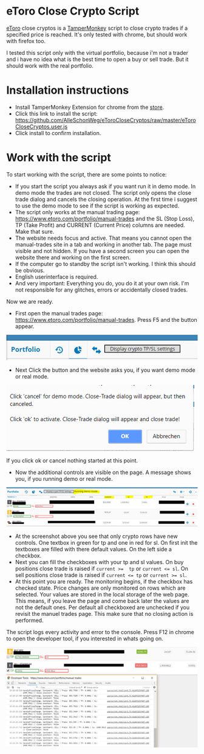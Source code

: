 # eToro Close Crypto Script

[eToro][etoro] close cryptos is a [TamperMonkey][tm] script to close crypto trades if a specified price is reached. It's only tested with chrome, but should work with firefox too.

I tested this script only with the virtual portfolio, because i'm not a trader and i have no idea what is the best time to open a buy or sell trade. But it should work with the real portfolio.


# Installation instructions

  - Install TamperMonkey Extension for chrome from the [store][tm chrome].
  - Click this link to install the script: https://github.com/AlleSchonWeg/eToroCloseCryptos/raw/master/eToroCloseCryptos.user.js
  - Click install to confirm installation.

# Work with the script

To start working with the script, there are some points to notice:
- If you start the script you always ask if you want run it in demo mode. In demo mode the trades are not closed. The script only opens the close trade dialog and cancels the closing operation. At the first time i suggest to use the demo mode to see if the script is working as expected.
- The script only works at the manual trading page: https://www.etoro.com/portfolio/manual-trades and the SL (Stop Loss), TP (Take Profit) and CURRENT (Current Price) columns are needed. Make that sure.
- The website needs focus and active. That means you cannot open the manual-trades site in a tab and working in another tab. The page must visible and not hidden. If you have a second screen you can open the website there and working on the first screen.
- If the computer go to standby the script isn't working. I think this should be obvious.
- English userinterface is required.
- And very important: Everything you do, you do it at your own risk. I'm not responsible for any glitches, errors or accidentally closed trades.

Now we are ready.

- First open the manual trades page: https://www.etoro.com/portfolio/manual-trades. Press F5 and the button appear.

![Button.PNG](img/Button.PNG)

- Next Click the button and the website asks you, if you want demo mode or real mode.

![Confirm.PNG](img/Confirm.PNG)

If you click ok or cancel nothing started at this point. 
- Now the additional controls are visible on the page. A message shows you, if you running demo or real mode.

![TradesList.PNG](img/TradesList.PNG)

- At the screenshot above you see that only crypto rows have new controls. One textbox in green for tp and one in red for sl. On first init the textboxes are filled with there default values. On the left side a checkbox.
- Next you can fill the checkboxes with your tp and sl values. On buy positions close trade is raised if `current >=  tp` or `current <= sl`. On sell positions close trade is raised if `current <= tp` or `current >= sl`.
- At this point you are ready. The monitoring begins, if the checkbox has checked state. Price changes are only monitored on rows which are selected. Your values are stored in the local storage of the web page. This means, if you leave the page and come back later the values are not the default ones. Per default all checkboxed are unchecked if you revisit the manuel trades page. This make sure that no closing action is performed.

The script logs every activity and error to the console. Press F12 in chrome to open the developer tool, if you interested in whats going on.

![devtool.PNG](img/devtool.PNG)

   [etoro]: <https://www.etoro.com/>
   [tm]: <https://tampermonkey.net/>
   [tm chrome]: <https://chrome.google.com/webstore/detail/tampermonkey/dhdgffkkebhmkfjojejmpbldmpobfkfo?hl=de>
